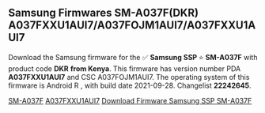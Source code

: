 <h2>Samsung Firmwares SM-A037F(DKR) A037FXXU1AUI7/A037FOJM1AUI7/A037FXXU1AUI7</h2>
Download the Samsung firmware for the ✅ <strong>Samsung SSP </strong> ⭐ <strong>SM-A037F</strong> with product code <strong>DKR</strong> <strong> from Kenya</strong>. This firmware has version number PDA <strong>A037FXXU1AUI7</strong> and CSC A037FOJM1AUI7. The operating system of this firmware is Android R , with build date 2021-09-28. Changelist <strong>22242645</strong>.


[SM-A037F](https://samfirm.shop/samsung/model/SM-A037F)
[A037FXXU1AUI7](https://samfirm.shop/samsung/pda/A037FXXU1AUI7)
[Download Firmware Samsung SSP SM-A037F](https://samfirm.shop/samsung/firmware/461126)

